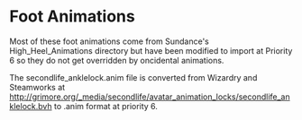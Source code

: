 # Foot Animations

Most of these foot animations come from Sundance's High_Heel_Animations
directory but have been modified to import at Priority 6 so they
do not get overridden by oncidental animations.

The secondlife_anklelock.anim file is converted from Wizardry and Steamworks at
http://grimore.org/_media/secondlife/avatar_animation_locks/secondlife_anklelock.bvh
to .anim format at priority 6.
